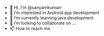- 👋 Hi, I’m @sanyamkumarr
- 👀 I’m interested in Android app development
- 🌱 I’m currently learning java development
- 💞️ I’m looking to collaborate on ...
- 📫 How to reach me 

<!---
sanyamkumar75/sanyamkumar75 is a ✨ special ✨ repository because its `README.md` (this file) appears on your GitHub profile.
You can click the Preview link to take a look at your changes.
--->
